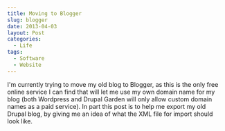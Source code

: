 ```yaml
---
title: Moving to Blogger
slug: blogger
date: 2013-04-03
layout: Post
categories:
  - Life
tags:
  - Software
  - Website
---
```


I'm currently trying to move my old blog to Blogger, as this is the only free online service I can find that will let me use my own domain name for my blog (both Wordpress and Drupal Garden will only allow custom domain names as a paid service). In part this post is to help me export my old Drupal blog, by giving me an idea of what the XML file for import should look like.

<!-- more -->
